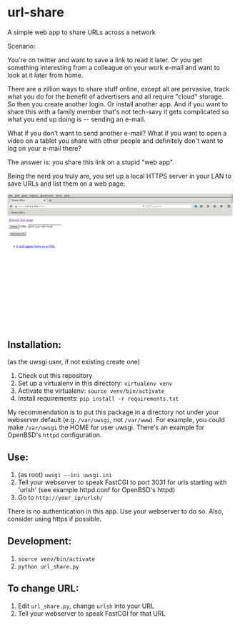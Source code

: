 # url-share
A simple web app to share URLs across a network

Scenario:

You're on twitter and want to save a link to read it later. Or you get something interesting from a colleague on your work e-mail and want to look at it later from home.

There are a zillion ways to share stuff online, except all are pervasive, track what you do for the benefit of advertisers and all require "cloud" storage. So then you create another login. Or install another app. And if you want to share this with a family member that's not tech-savy it gets complicated so what you end up doing is -- sending an e-mail.

What if you don't want to send another e-mail? What if you want to open a video on a tablet you share with other people and definitely don't want to log on your e-mail there?

The answer is: you share this link on a stupid "web app".

Being the nerd you truly are, you set up a local HTTPS server in your LAN to save URLs and list them on a web page:

![Screenshot](/screenshot.png?raw=true "How it looks like")

## Installation:

(as the uwsgi user, if not existing create one)

1. Check out this repository
1. Set up a virtualenv in this directory: `virtualenv venv`
1. Activate the virtualenv: `source venv/bin/activate`
1. Install requirements: `pip install -r requirements.txt`

My recommendation is to put this package in a directory not under your webserver default (e.g. `/var/uwsgi`, not `/var/www`). For example, you could make `/var/uwsgi` the HOME for user uwsgi. There's an example for OpenBSD's `httpd` configuration.

## Use:

1. (as root) `uwsgi --ini uwsgi.ini`
2. Tell your webserver to speak FastCGI to port 3031 for urls starting with 'urlsh' (see example httpd.conf for OpenBSD's httpd)
3. Go to `http://your_ip/urlsh/`

There is no authentication in this app. Use your webserver to do so. Also, consider using https if possible.

## Development:

1. `source venv/bin/activate`
1. `python url_share.py`

## To change URL:

1. Edit `url_share.py`, change `urlsh` into your URL
2. Tell your webserver to speak FastCGI for that URL
